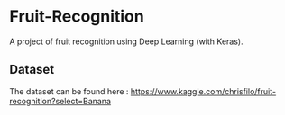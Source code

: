 # Fruit-Recognition
A project of fruit recognition using Deep Learning (with Keras).


## Dataset

The dataset can be found here : https://www.kaggle.com/chrisfilo/fruit-recognition?select=Banana 
